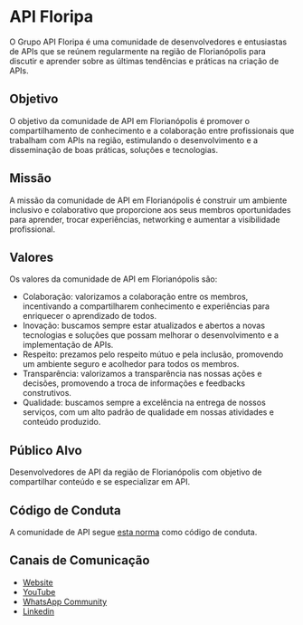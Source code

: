 # API Floripa

O Grupo API Floripa é uma comunidade de desenvolvedores e entusiastas de APIs que se reúnem
regularmente na região de Florianópolis para discutir e aprender sobre as últimas tendências e práticas na criação de APIs.

## Objetivo

O objetivo da comunidade de API em Florianópolis é promover o compartilhamento de conhecimento e a colaboração entre profissionais que trabalham com APIs na região, estimulando o desenvolvimento e a disseminação de boas práticas, soluções e tecnologias.

## Missão

A missão da comunidade de API em Florianópolis é construir um ambiente inclusivo e colaborativo que proporcione aos seus membros oportunidades para aprender, trocar experiências, networking e aumentar a visibilidade profissional.

## Valores

Os valores da comunidade de API em Florianópolis são:

- Colaboração: valorizamos a colaboração entre os membros, incentivando a compartilharem conhecimento e experiências para enriquecer o aprendizado de todos.
- Inovação: buscamos sempre estar atualizados e abertos a novas tecnologias e soluções que possam melhorar o desenvolvimento e a implementação de APIs.
- Respeito: prezamos pelo respeito mútuo e pela inclusão, promovendo um ambiente seguro e acolhedor para todos os membros.
- Transparência: valorizamos a transparência nas nossas ações e decisões, promovendo a troca de informações e feedbacks construtivos.
- Qualidade: buscamos sempre a excelência na entrega de nossos serviços, com um alto padrão de qualidade em nossas atividades e conteúdo produzido.

## Público Alvo

Desenvolvedores de API da região de Florianópolis com objetivo de compartilhar conteúdo e se especializar em API.

## Código de Conduta

A comunidade de API segue [esta norma](https://github.com/apifloripa/codeofconduct) como código de conduta.

## Canais de Comunicação

- [Website](https://apifloripa.com.br)
- [YouTube](https://www.youtube.com/@apifloripa)
- [WhatsApp Community](https://chat.whatsapp.com/CQfyjvQkQEs0Hg4Ym8txEX)
- [Linkedin](https://www.linkedin.com/groups/9320796)
